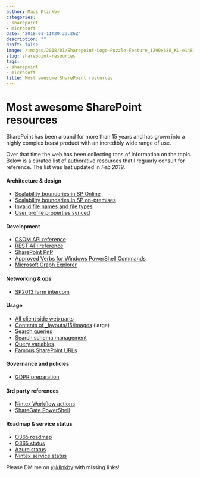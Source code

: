 ```yaml
---
author: Mads Klinkby
categories:
- sharepoint
- microsoft
date: "2018-01-11T20:33:26Z"
description: ""
draft: false
image: /images/2018/01/Sharepoint-Logo-Puzzle-Feature_1290x688_KL-e1481570115141.jpg
slug: sharepoint-resources
tags:
- sharepoint
- microsoft
title: Most awesome SharePoint resources
---
```


# Most awesome SharePoint resources

SharePoint has been around for more than 15 years and has grown into a highly complex <s>beast</s> product with an incredibly wide range of use. 

Over that time the web has been collecting tons of information on the topic. 
Below is a curated list of authorative resources that I reguarly consult for reference. The list was last updated in *Feb 2019*.

#### Architecture & design
- [Scalability boundaries in SP Online](https://support.office.com/en-us/article/SharePoint-Online-limits-8f34ff47-b749-408b-abc0-b605e1f6d498)
- [Scalability boundaries in SP on-premises](https://technet.microsoft.com/library/cc262787.aspx)
- [Invalid file names and file types](https://support.office.com/en-us/article/Invalid-file-names-and-file-types-in-OneDrive-OneDrive-for-Business-and-SharePoint-64883a5d-228e-48f5-b3d2-eb39e07630fa)
- [User profile properties synced](https://support.microsoft.com/en-us/help/3168272/information-about-user-profile-synchronization-in-sharepoint-online)

#### Development

- [CSOM API reference](https://msdn.microsoft.com/en-us/library/office/jj193041.aspx)
- [REST API reference](https://docs.microsoft.com/en-us/sharepoint/dev/apis/rest/get-to-know-the-sharepoint-rest-service)
- [SharePoint PnP](https://github.com/SharePoint/PnP) 
- [Approved Verbs for Windows PowerShell Commands](https://docs.microsoft.com/en-us/powershell/developer/cmdlet/approved-verbs-for-windows-powershell-commands)
- [Microsoft Graph Explorer](https://developer.microsoft.com/en-us/graph/graph-explorer)

#### Networking & ops
- [SP2013 farm intercom](https://blogs.msdn.microsoft.com/uksharepoint/2013/01/21/sharepoint-2013-ports-proxies-and-protocols-an-overview-of-farm-communications/)

#### Usage
- [All client side web parts](https://wonderlaura.com/2016/10/17/new-modern-web-parts-full-list/)
- [Contents of _layouts/15/images](https://spxteam-public.sharepoint.com/images) (large)
- [Search queries](https://docs.microsoft.com/en-us/sharepoint/dev/general-development/building-search-queries-in-sharepoint)
- [Search schema management](https://technet.microsoft.com/en-us/library/jj219667.aspx)
- [Query variables](https://docs.microsoft.com/en-us/SharePoint/technical-reference/query-variables)
- [Famous SharePoint URLs](https://blogs.msdn.microsoft.com/how24/2013/05/23/famous-sharepoint-urls-locations/)

#### Governance and policies

- [GDPR preparation](https://www.microsoft.com/en-gb/microsoft-365/blog/2018/04/16/preparing-for-a-new-era-in-privacy-regulation-with-the-microsoft-cloud/)

#### 3rd party references
- [Nintex Workflow actions](https://help.nintex.com/en-US/O365/Default.htm#o365/O365WorkFlow/Actions.htm)
- [ShareGate PowerShell](https://support.share-gate.com/hc/en-us/categories/204661007-Powershell)

#### Roadmap & service status
- [O365 roadmap](https://products.office.com/en-US/business/office-365-roadmap)
- [O365 status](https://status.office365.com/)
- [Azure status](https://azure.microsoft.com/en-us/status/)
- [Nintex service status](http://status.nintex.com/)


Please DM me on [@klinkby](https://twitter.com/klinkby) with missing links!

